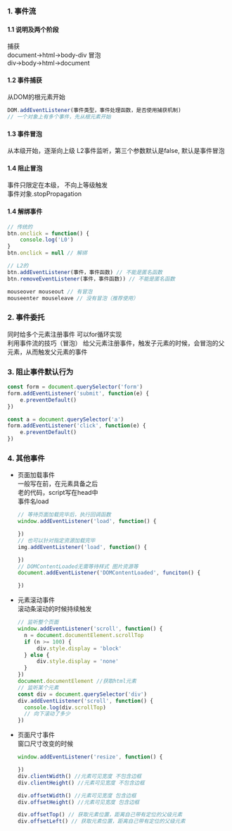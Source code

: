 ### 1. 事件流
#### 1.1 说明及两个阶段  
捕获  
document->html->body-div
冒泡  
div->body->html->document

#### 1.2 事件捕获  
从DOM的根元素开始  
```js
DOM.addEventListener(事件类型，事件处理函数，是否使用捕获机制)
// 一个对象上有多个事件，先从根元素开始  
```

#### 1.3 事件冒泡  
从本级开始，逐渐向上级 
L2事件监听，第三个参数默认是false, 默认是事件冒泡

#### 1.4 阻止冒泡  
事件只限定在本级， 不向上等级触发  
事件对象.stopPropagation

#### 1.4 解绑事件  
```js
// 传统的
btn.onclick = function() {
    console.log('L0')
}
btn.onclick = null // 解绑

// L2的
btn.addEventListener(事件，事件函数) // 不能是匿名函数
btn.removeEventListener(事件，事件函数)) // 不能是匿名函数

mouseover mouseout // 有冒泡
mouseenter mouseleave // 没有冒泡（推荐使用）
```  

### 2. 事件委托  
同时给多个元素注册事件 可以for循环实现  
利用事件流的技巧（冒泡）
给父元素注册事件，触发子元素的时候，会冒泡的父元素，从而触发父元素的事件  
### 3. 阻止事件默认行为  
```js
const form = document.querySelector('form')
form.addEventListener('submit', function(e) {
    e.preventDefault()
})

const a = document.querySelector('a')
form.addEventListener('click', function(e) {
    e.preventDefault()
})
```  

### 4. 其他事件  
- 页面加载事件  
  一般写在</body>前，在元素具备之后  
  老的代码，script写在head中  
  事件名load  
  ```js
  // 等待页面加载完毕后，执行回调函数
  window.addEventListener('load', function() {

  })
  // 也可以针对指定资源加载完毕  
  img.addEventListener('load', function() {
  
  })
  // DOMContentLoaded无需等待样式 图片资源等
  document.addEventListener('DOMContentLoaded', funciton() {

  })
  ```
- 元素滚动事件  
  滚动条滚动的时候持续触发  
  ```js
  // 监听整个页面
  window.addEventListener('scroll', function() {
    n = document.documentElement.scrollTop
    if (n >= 100) {
        div.style.display = 'block'
    } else {
        div.style.display = 'none'
    }
  })
  document.documentElement //获取html元素
  // 监听某个元素
  const div = document.querySelector('div')
  div.addEventListener('scroll', function() {
    console.log(div.scrollTop)
    // 向下滚动了多少
  })
  ```
- 页面尺寸事件  
  窗口尺寸改变的时候  
  ```js
  window.addEventListener('resize', function() {

  })
  div.clientWidth() //元素可见宽度 不包含边框
  div.clientHeight() //元素可见宽度 不包含边框

  div.offsetWidth() //元素可见宽度 包含边框
  div.offsetHeight() //元素可见宽度 包含边框

  div.offsetTop() // 获取元素位置，距离自己带有定位的父级元素
  div.offsetLeft() // 获取元素位置，距离自己带有定位的父级元素

  ```